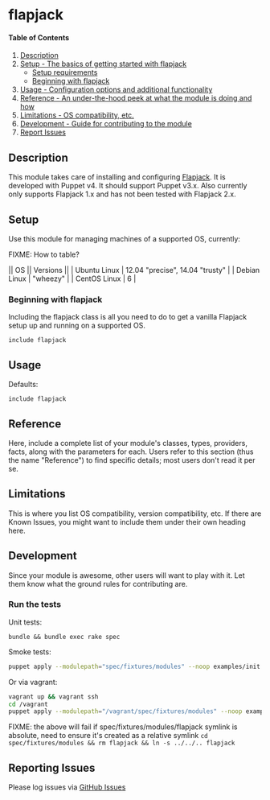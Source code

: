 # flapjack

#### Table of Contents

1. [Description](#description)
2. [Setup - The basics of getting started with flapjack](#setup)
    * [Setup requirements](#setup-requirements)
    * [Beginning with flapjack](#beginning-with-flapjack)
3. [Usage - Configuration options and additional functionality](#usage)
4. [Reference - An under-the-hood peek at what the module is doing and how](#reference)
5. [Limitations - OS compatibility, etc.](#limitations)
6. [Development - Guide for contributing to the module](#development)
6. [Report Issues](#reporting-issues)


## Description

This module takes care of installing and configuring [Flapjack](http://flapjack.io/). It is developed with Puppet v4. It should support Puppet v3.x. Also currently only supports Flapjack 1.x and has not been tested with Flapjack 2.x.

## Setup

Use this module for managing machines of a supported OS, currently:

FIXME: How to table?

|| OS || Versions ||
| Ubuntu Linux | 12.04 "precise", 14.04 "trusty" |
| Debian Linux | "wheezy" |
| CentOS Linux | 6 |


### Beginning with flapjack

Including the flapjack class is all you need to do to get a vanilla Flapjack setup up and running on a supported OS.

```puppet
include flapjack
```

## Usage

Defaults:

```puppet
include flapjack
```

## Reference

Here, include a complete list of your module's classes, types, providers, facts, along with the parameters for each. Users refer to this section (thus the name "Reference") to find specific details; most users don't read it per se.

## Limitations

This is where you list OS compatibility, version compatibility, etc. If there are Known Issues, you might want to include them under their own heading here.

## Development

Since your module is awesome, other users will want to play with it. Let them know what the ground rules for contributing are.

### Run the tests

Unit tests:

```
bundle && bundle exec rake spec
```

Smoke tests:
```bash
puppet apply --modulepath="spec/fixtures/modules" --noop examples/init.pp
```

Or via vagrant:
```bash
vagrant up && vagrant ssh
cd /vagrant
puppet apply --modulepath="/vagrant/spec/fixtures/modules" --noop examples/init.pp
```
FIXME: the above will fail if spec/fixtures/modules/flapjack symlink is absolute, need to ensure it's created as a relative symlink `cd spec/fixtures/modules && rm flapjack && ln -s ../../.. flapjack`

## Reporting Issues

Please log issues via [GitHub Issues](https://github.com/flapjack/puppet-flapjack/issues)

